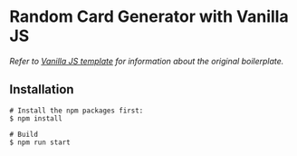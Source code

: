 # Random Card Generator with Vanilla JS

*Refer to [Vanilla JS template](https://github.com/4GeeksAcademy/vanillajs-hello) for information about the original boilerplate.*

## Installation

```
# Install the npm packages first:
$ npm install

# Build
$ npm run start
```
